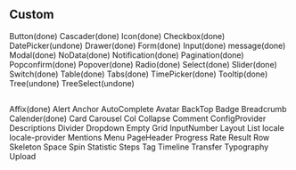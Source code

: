 ## Custom
Button(done)
Cascader(done)
Icon(done)
Checkbox(done)
DatePicker(undone)
Drawer(done)
Form(done)
Input(done)
message(done)
Modal(done)
NoData(done)
Notification(done)
Pagination(done)
Popconfirm(done)
Popover(done)
Radio(done)
Select(done)
Slider(done)
Switch(done)
Table(done)
Tabs(done)
TimePicker(done)
Tooltip(done)
Tree(undone)
TreeSelect(undone)

##
Affix(done)
Alert
Anchor
AutoComplete
Avatar
BackTop
Badge
Breadcrumb
Calender(done)
Card
Carousel
Col
Collapse
Comment
ConfigProvider
Descriptions
Divider
Dropdown
Empty
Grid
InputNumber
Layout
List
locale
locale-provider
Mentions
Menu
PageHeader
Progress
Rate
Result
Row
Skeleton
Space
Spin
Statistic
Steps
Tag
Timeline
Transfer
Typography
Upload
